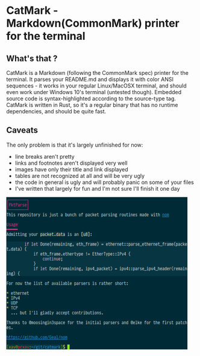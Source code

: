 # CatMark - Markdown(CommonMark) printer for the terminal

## What's that ?

CatMark is a Markdown (following the CommonMark spec) printer for the terminal. It parses your README.md and displays it with color ANSI sequences - it works in your regular Linux/MacOSX terminal, and should even work under Windows 10's terminal (untested though).
Embedded source code is syntax-highlighted according to the source-type tag.
CatMark is written in Rust, so it's a regular binary that has no runtime dependencies, and should be quite fast.

## Caveats

The only problem is that it's largely unfinished for now:
- line breaks aren't pretty
- links and footnotes aren't displayed very well
- images have only their title and link displayed
- tables are not recognized at all and will be very ugly
- the code in general is ugly and will probably panic on some of your files
- I've written that largely for fun and I'm not sure I'll finish it one day

![CatMark in action](preview.png)
